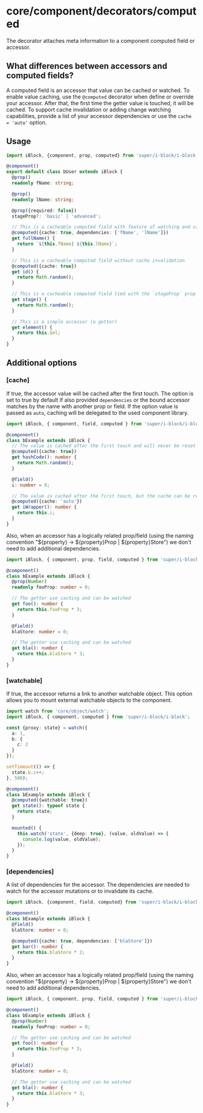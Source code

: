 # core/component/decorators/computed

The decorator attaches meta information to a component computed field or accessor.

## What differences between accessors and computed fields?

A computed field is an accessor that value can be cached or watched.
To enable value caching, use the `@computed` decorator when define or override your accessor.
After that, the first time the getter value is touched, it will be cached. To support cache invalidation or
adding change watching capabilities, provide a list of your accessor dependencies or use the `cache = 'auto'` option.

## Usage

```typescript
import iBlock, {component, prop, computed} from 'super/i-block/i-block';

@component()
export default class bUser extends iBlock {
  @prop()
  readonly fName: string;

  @prop()
  readonly lName: string;

  @prop({required: false})
  stageProp?: 'basic' | 'advanced';

  // This is a cacheable computed field with feature of watching and cache invalidation
  @computed({cache: true, dependencies: ['fName', 'lName']})
  get fullName() {
    return `${this.fName} ${this.lName}`;
  }

  // This is a cacheable computed field without cache invalidation
  @computed({cache: true})
  get id() {
    return Math.random();
  }

  // This is a cacheable computed field tied with the `stageProp` prop
  get stage() {
    return Math.random();
  }

  // This is a simple accessor (a getter)
  get element() {
    return this.$el;
  }
}
```

## Additional options

### [cache]

If true, the accessor value will be cached after the first touch.
The option is set to true by default if also provided `dependencies` or the bound accessor matches
by the name with another prop or field. If the option value is passed as `auto`, caching will be delegated to
the used component library.

```typescript
import iBlock, { component, field, computed } from 'super/i-block/i-block';

@component()
class bExample extends iBlock {
  // The value is cached after the first touch and will never be reset
  @computed({cache: true})
  get hashCode(): number {
    return Math.random();
  }

  @field()
  i: number = 0;

  // The value is cached after the first touch, but the cache can be reset if the fields used internally change
  @computed({cache: 'auto'})
  get iWrapper(): number {
    return this.i;
  }
}
```

Also, when an accessor has a logically related prop/field
(using the naming convention "${property} -> ${property}Prop | ${property}Store") we don't need to add additional dependencies.

```typescript
import iBlock, { component, prop, field, computed } from 'super/i-block/i-block';

@component()
class bExample extends iBlock {
  @prop(Number)
  readonly fooProp: number = 0;

  // The getter use caching and can be watched
  get foo(): number {
    return this.fooProp * 3;
  }

  @field()
  blaStore: number = 0;

  // The getter use caching and can be watched
  get bla(): number {
    return this.blaStore * 3;
  }
}
```

### [watchable]

If true, the accessor returns a link to another watchable object.
This option allows you to mount external watchable objects to the component.

```typescript
import watch from 'core/object/watch';
import iBlock, { component, computed } from 'super/i-block/i-block';

const {proxy: state} = watch({
  a: 1,
  b: {
    c: 2
  }
});

setTimeout(() => {
  state.b.c++;
}, 500);

@component()
class bExample extends iBlock {
  @computed({watchable: true})
  get state(): typeof state {
    return state;
  }

  mounted() {
    this.watch('state', {deep: true}, (value, oldValue) => {
      console.log(value, oldValue);
    });
  }
}
```

### [dependencies]

A list of dependencies for the accessor.
The dependencies are needed to watch for the accessor mutations or to invalidate its cache.

```typescript
import iBlock, {component, field, computed} from 'super/i-block/i-block';

@component()
class bExample extends iBlock {
  @field()
  blaStore: number = 0;

  @computed({cache: true, dependencies: ['blaStore']})
  get bar(): number {
    return this.blaStore * 2;
  }
}
```

Also, when an accessor has a logically related prop/field
(using the naming convention "${property} -> ${property}Prop | ${property}Store") we don't need to add additional dependencies.

```typescript
import iBlock, { component, prop, field, computed } from 'super/i-block/i-block';

@component()
class bExample extends iBlock {
  @prop(Number)
  readonly fooProp: number = 0;

  // The getter use caching and can be watched
  get foo(): number {
    return this.fooProp * 3;
  }

  @field()
  blaStore: number = 0;

  // The getter use caching and can be watched
  get bla(): number {
    return this.blaStore * 3;
  }
}
```
